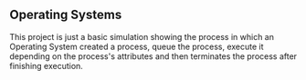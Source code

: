 <h2>Operating Systems</h2>

This project is just a basic simulation showing the process in which an Operating System created a process, queue the process,
execute it depending on the process's attributes and then terminates the process after finishing execution.
